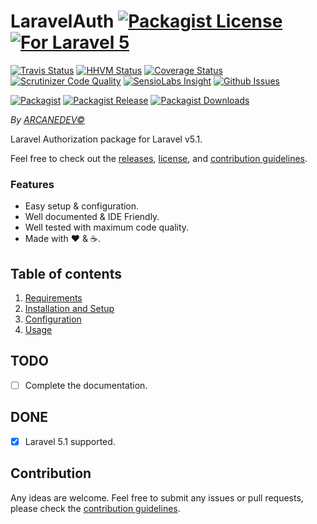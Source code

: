 # LaravelAuth [![Packagist License][badge_license]](LICENSE.md) [![For Laravel 5][badge_laravel]](https://github.com/ARCANEDEV/LaravelAuth#laravel-auth)

[![Travis Status][badge_build]](https://travis-ci.org/ARCANEDEV/LaravelAuth)
[![HHVM Status][badge_hhvm]](http://hhvm.h4cc.de/package/arcanedev/laravel-auth)
[![Coverage Status][badge_coverage]](https://scrutinizer-ci.com/g/ARCANEDEV/LaravelAuth/?branch=master)
[![Scrutinizer Code Quality][badge_quality]](https://scrutinizer-ci.com/g/ARCANEDEV/LaravelAuth/?branch=master)
[![SensioLabs Insight][badge_insight]](https://insight.sensiolabs.com/projects/7b4ce5ae-af3c-4e97-8f03-b992609f4d19)
[![Github Issues][badge_issues]](https://github.com/ARCANEDEV/LaravelAuth/issues)

[![Packagist][badge_package]](https://packagist.org/packages/arcanedev/laravel-auth)
[![Packagist Release][badge_release]](https://packagist.org/packages/arcanedev/laravel-auth)
[![Packagist Downloads][badge_downloads]](https://packagist.org/packages/arcanedev/laravel-auth)

[badge_license]:   https://img.shields.io/packagist/l/arcanedev/laravel-auth.svg?style=flat-square
[badge_laravel]:   https://img.shields.io/badge/For%20Laravel-5.1-orange.svg?style=flat-square

[badge_build]:     https://img.shields.io/travis/ARCANEDEV/LaravelAuth.svg?style=flat-square
[badge_hhvm]:      https://img.shields.io/hhvm/arcanedev/laravel-auth.svg?style=flat-square
[badge_coverage]:  https://img.shields.io/scrutinizer/coverage/g/ARCANEDEV/LaravelAuth.svg?style=flat-square
[badge_quality]:   https://img.shields.io/scrutinizer/g/ARCANEDEV/LaravelAuth.svg?style=flat-square
[badge_insight]:   https://img.shields.io/sensiolabs/i/7b4ce5ae-af3c-4e97-8f03-b992609f4d19.svg?style=flat-square
[badge_issues]:    https://img.shields.io/github/issues/ARCANEDEV/LaravelAuth.svg?style=flat-square

[badge_package]:   https://img.shields.io/badge/package-arcanedev/laravel--auth-blue.svg?style=flat-square
[badge_release]:   https://img.shields.io/packagist/v/arcanedev/laravel-auth.svg?style=flat-square
[badge_downloads]: https://img.shields.io/packagist/dt/arcanedev/laravel-auth.svg?style=flat-square

*By [ARCANEDEV&copy;](http://www.arcanedev.net/)*

Laravel Authorization package for Laravel v5.1.

Feel free to check out the [releases](https://github.com/ARCANEDEV/LaravelAuth/releases), [license](LICENSE.md), and [contribution guidelines](CONTRIBUTING.md).

### Features

  * Easy setup &amp; configuration.
  * Well documented &amp; IDE Friendly.
  * Well tested with maximum code quality.
  * Made with :heart: &amp; :coffee:.

## Table of contents

  1. [Requirements](_docs/1-Requirements.md)
  2. [Installation and Setup](_docs/2-Installation-and-Setup.md)
  3. [Configuration](_docs/3-Configuration.md)
  4. [Usage](_docs/4-Usage.md)

## TODO

  - [ ] Complete the documentation.

## DONE

  - [x] Laravel 5.1 supported.


## Contribution

Any ideas are welcome. Feel free to submit any issues or pull requests, please check the [contribution guidelines](CONTRIBUTING.md).

